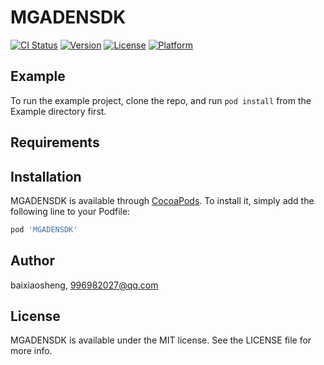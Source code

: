 # MGADENSDK

[![CI Status](https://img.shields.io/travis/baixiaosheng/MGADENSDK.svg?style=flat)](https://travis-ci.org/baixiaosheng/MGADENSDK)
[![Version](https://img.shields.io/cocoapods/v/MGADENSDK.svg?style=flat)](https://cocoapods.org/pods/MGADENSDK)
[![License](https://img.shields.io/cocoapods/l/MGADENSDK.svg?style=flat)](https://cocoapods.org/pods/MGADENSDK)
[![Platform](https://img.shields.io/cocoapods/p/MGADENSDK.svg?style=flat)](https://cocoapods.org/pods/MGADENSDK)

## Example

To run the example project, clone the repo, and run `pod install` from the Example directory first.

## Requirements

## Installation

MGADENSDK is available through [CocoaPods](https://cocoapods.org). To install
it, simply add the following line to your Podfile:

```ruby
pod 'MGADENSDK'
```

## Author

baixiaosheng, 996982027@qq.com

## License

MGADENSDK is available under the MIT license. See the LICENSE file for more info.
